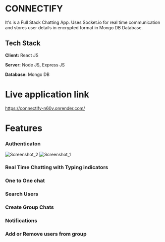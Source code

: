 
# CONNECTIFY

It's is a Full Stack Chatting App.
Uses Socket.io for real time communication and stores user details in encrypted format in Mongo DB Database.
## Tech Stack

**Client:** React JS

**Server:** Node JS, Express JS

**Database:** Mongo DB


# Live application link 

https://connectify-n60v.onrender.com/


# Features

### Authenticaton
![Screenshot_2](https://github.com/user-attachments/assets/41876c2c-2361-47fb-b183-31de9a121959)
![Screenshot_1](https://github.com/user-attachments/assets/4b31baaa-c8ac-423a-9f02-6bf8ad7475b6)

### Real Time Chatting with Typing indicators

### One to One chat

### Search Users

### Create Group Chats

### Notifications 

### Add or Remove users from group




  

